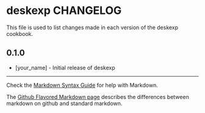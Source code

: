 deskexp CHANGELOG
=================

This file is used to list changes made in each version of the deskexp cookbook.

0.1.0
-----
- [your_name] - Initial release of deskexp

- - -
Check the [Markdown Syntax Guide](http://daringfireball.net/projects/markdown/syntax) for help with Markdown.

The [Github Flavored Markdown page](http://github.github.com/github-flavored-markdown/) describes the differences between markdown on github and standard markdown.
